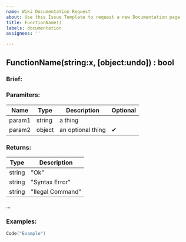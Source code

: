 ```yaml
---
name: Wiki Documentation Request
about: Use this Issue Template to request a new Documentation page
title: FunctionName()
labels: documentation
assignees: ''

---
```


<!-- Replace the below line with the function signature. -->
## FunctionName(string:x, [object:undo]) : bool
### Brief:
<!-- Enter a brief description of the function  -->

### Paramiters:
<!-- Describe the input paramiters for the function -->
 Name | Type  | Description | Optional
-- | -- | -- | --
param1  | string | a thing |
param2 | object | an optional thing | ✔

### Returns:
<!-- Enter the return values as needed -->
Type | Description
-- | --
string | "Ok"
string | "Syntax Error"
string | "Ilegal Command"
...

### Examples:
<!-- Enter some concice code examples -->
```lua
Code("Example")
```

<!-- These Icons can be used to mark warnings or issues -->
<!-- 
⚠ Warning
🛑 Error
❓ Question
✔ Optional
-->

